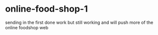 # online-food-shop-1
sending in the first done work but still working and will push more of the online foodshop web
